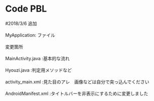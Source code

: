 # Code PBL
#2018/3/6 追加<br><br>
MyApplication: ファイル<br><br>
変更箇所<br><br>
  MainActivity.java :基本的な流れ<br><br>
  Hyouzi.java :判定用メソッドなど<br><br>
  activity_main.xml :見た目のアレ　画像などは自分で突っ込んでください<br><br>
  AndroidManifest.xml :タイトルバーを非表示にするために変更しました<br><br>
